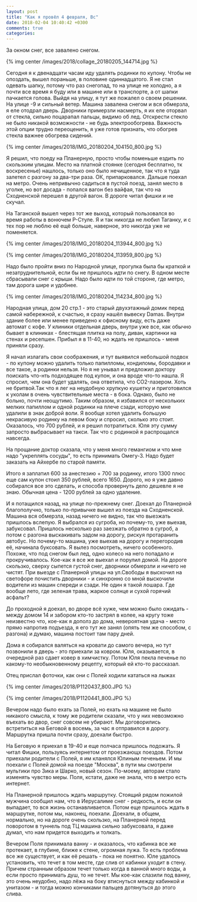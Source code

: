 ```yaml
---
layout: post
title: "Как я провёл 4 февраля, Вс"
date: 2018-02-04 10:40:42 +0300
comments: true
categories: 
---
```

За окном снег, все завалено снегом.

{% img center /images/2018/collage_20180205_144714.jpg %}

Сегодня я к двенадцати часам иду удалять родинки по купону. Чтобы не опоздать, вышел пораньше, в половине одиннадцатого. Я не стал одевать шапку, потому что раз снегопад, то на улице не холодно, а я почти все время я буду или в машине или в транспорте, а от шапки пачкается голова. Выйдя на улицу, я тут же пожалел о своем решении. На улице -9 и сильный ветер. Машина завалена снегом и вся обмерзла, я еле отодрал дверь. Дворники примерзли насмерть, я их еле оторвал от стекла, сильно поцарапал пальцы, видимо об лед. Отскрести стекло не было никакой возможности -  не будь электрообогрева. Важность этой опции трудно переоценить, я уже готов признать, что обогрев стекла важнее обогрева сидений.

{% img center /images/2018/IMG_20180204_104150_800.jpg %}

Я решил, что поеду на Планерную, просто чтобы поменьше ездить по скользким улицам. Место на платной стоянке (сегодня бесплатно, тк воскресенье) нашлось, только оно было нечищенное, так что я туда залетел с разгону за два-три раза. ОК, припарковался. Дальше поехал на метро. Очень непривычно садиться в пустой поезд, занял место в уголке, но вот досада - попался вагон без вайфая, так что на Сходненской перешел в другой вагон. В дороге читал фишки и не скучал.

На Таганской вышел через тот же выход, который пользовался во время работы в вонючем Р-Стуле. Я и так никогда не любил Таганку, и с тех пор не люблю её ещё больше, наверное, это никогда уже не поменяется.

{% img center /images/2018/IMG_20180204_113944_800.jpg %}

{% img center /images/2018/IMG_20180204_113959_800.jpg %}

Надо было пройти вниз по Народной улице, прогулка была бы краткой и незатруднительной, если бы не пришлось идти по снегу. В одном месте сбрасывали снег с крыши. Надо было идти по той стороне, где метро, там дорога шире и удобнее. 

{% img center /images/2018/IMG_20180204_114234_800.jpg %}

Народная улица, дом 20 стр.1 - это старый двухэтажный домик перед самой набережной, к счастью, я сразу нашёл вывеску Damas. Внутри здание более или менее приведено к офисному виду, есть даже автомат с кофе. У клиники отдельная дверь, внутри уже все, как обычно бывает в клиниках - блестящая плитка на полу, диван, картинки на стенах и ресепшен. Прибыл я в 11-40, но ждать не пришлось - меня приняли сразу.

Я начал излагать свои соображения, и тут выявился небольшой подвох - по купону можно удалить только папилломы, кондиломы, бородавки и все такое, а родинки нельзя. Но я не унывал и предложил доктору поискать что-нть подходящее под купон, и она вроде что-то нашла. Я спросил, чем она будет удалять, она ответила, что CO2-лазером. Хоть не бритвой.Так что я лег на неудобную хрупкую кушетку и приготовился к уколам в очень чувствительные места - в бока. Однако, было не больно, почти неощутимо. Таким образом, я избавился от нескольких мелких папиллом и одной родинки на плече  сзади, которую мне удалили в знак доброй воли. Я вообще хотел удалить большую некрасивую родинку на левом боку и спросил, сколько это стоит. Оказалось, что 700 рублей, и я решил потратиться. Юля эту сумму запросто выбрасывает на такси. Так что с родинкой я распрощался навсегда.

На прощание доктор сказала, что у меня много гемангиом и что мне надо "укреплять сосуды", то есть принимать Омегу-3. Надо будет заказать на Айхербе по старой памяти. 

Итого я заплатил 600 за анестезию + 700 за родинку, итого 1300 плюс еще сам купон стоил 350 рублей, всего 1650. Дорого, но я уже давно собирался все это сделать, и способа провернуть дело дешевле я не знаю. Обычная цена - 1200 рублей за одно удаление.

И я потащился назад, на улице по-прежнему снег. Доехал до Планерной благополучно, только по-привычке вышел из поезда на Сходненской. Машина вся обмерзла, назад ничего не видно, так что выезжать пришлось вслепую. Я выбрался из сугроба, но почему-то, уже выехав, забуксовал. Пришлось несколько раз заезжать обратно в сугроб, а потом с разгона выскакивать задом на дорогу, рискуя протаранить автобус. Но почему-то машина, уже выехав на дорогу и перегородив её, начинала буксовать. Я вылез посмотреть, ничего особенного. Похоже, что под снегом был лед, одно колесо на него попадало и прокручивалось. Кое-как я все же выехал и порулил домой. На дороге скользко, сверху сыпется густой снег, дворники обмерзли и ничего не чистят. При выезде с Планерной улицы на ул.Свободы я выскочил на светофоре почистить дворники - и синхронно со мной выскочили водители из машин спереди и сзади. Не один я такой лошара. Где вообще лето, где зеленая трава, жаркое солнце и сухой горячий асфальт?

До проходной я доехал, во дворе всё хуже, чем можно было ожидать - между домом 14 и забором кто-то застрял в колее, на кругу тоже неизвестно что, кое-как я дополз до дома, невероятная удача - место прямо напротив подъезда, я его тут же занял (опять тем же способом, с разгона) и думаю, машина постоит там пару дней. 

Дома я собирался валяться на кровати до самого вечера, но тут позвонили в дверь - это приехали за ковром. Юля, оказывается, в очередной раз сдает ковер в химчистку. Потом Юля пекла печенье по какому-то необыкновенному рецепту, который ей кто-то рассказал.

Отец прислал фоточки, как они с Полей ходили кататься на лыжах

{% img center /images/2018/P1120437_800.JPG %}

{% img center /images/2018/P1120441_800.JPG %}

Вечером надо было ехать за Полей, но ехать на машине не было никакого смысла, к тому же родители сказали, что у них невозможно въехать во двор, снег совсем не убирают. Мы договорились встретиться на Беговой в восемь, за час я отправился в дорогу. Маршрутка пришла почти сразу, доехали быстро.

На Беговую я приехал в 19-40 и еще полчаса пришлось подожать. Я читал Фишки, пользуясь интернетом от проезжающх поездов. Потом приехали родители с Полей, я им кланялся Юлиным печеньем. И мы поехали с Полей домой на поезде "Москва", в пути мы смотрели мультики про Зика и Шарко, новый сезон. По-моему, авторам стало изменять чувство меры. Поля, кстати, даже не знала, что в метро есть интернет.

На Планерной пришлось ждать маршрутку. Стоящий рядом пожилой мужчина сообщил нам, что в Иерусалиме снег - редкость, и если он выпадает, то вся жизнь останавливается. Потом еще пришлось ждать в маршрутке, потом мы, наконец, поехали. Доехали, в общем, нормально, но на дороге очень скользко, на Планерной перед поворотом в туннель под ТЦ машина сильно забуксовала, я даже думал, что нам придется выходить и толкать.

Вечером Поля принимала ванну - и оказалось, что кабинка все же протекает, в глубине, ближе к стене, огромная лужа. То есть проблема все же существует, и как её решать - пока не понятно. Юле удалось установить, что течет в том месте, где слив от кабинки уходит в стену. Причем странным образом  течет только когда в ванной много воды, а если просто принимать душ, то не течет. Мы кое-как слазили под ванну, это очень неудобно, надо лёжа на боку втиснуться между кабинкой и унитазом -  и тогда можно кончиками пальцев дотянуться до этого слива.
